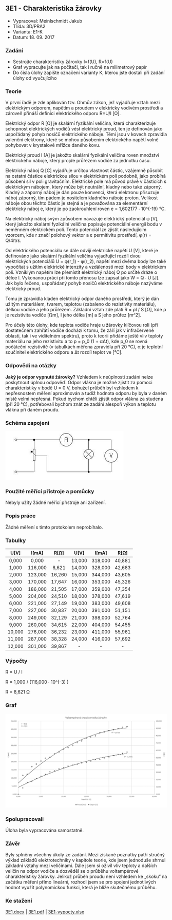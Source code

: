 ## 3E1 - Charakteristika žárovky
 - Vypracoval: Meinlschmidt Jakub
 - Třída: 3D/PRA2
 - Varianta: E1-K
 - Datum: 18. 09. 2017

### Zadání
 - Sestrojte charakteristiky žárovky I=f(U), R=f(U)
 - Graf vypracujte jak na počítači, tak i ručně na milimetrový papír
 - Do čísla úlohy zapište označení varianty K, kterou jste dostali při zadání úlohy od vyučujícího
 
### Teorie
V první řadě je zde aplikován tzv. Ohmův zákon, jež vyjadřuje vztah mezi elektrickým odporem, napětím a proudem v elektricky vodivém prostředí a zároveň přináší definici elektrického odporu R=U/I  [Ω].

Elektrický odpor R [Ω] je skalární fyzikální veličina, která charakterizuje schopnost elektrických vodičů vést elektrický proud, ten je definován jako uspořádaný pohyb nosičů elektrického náboje. Těmi jsou v kovech zpravidla valenční elektrony, které se mohou působením elektrického napětí volně pohybovat v krystalové mřížce daného kovu.

Elektrický proud I [A] je jakožto skalární fyzikální veličina roven množství elektrického náboje, který projde průřezem vodiče za jednotku času.
	

Elektrický náboj Q [C] vyjadřuje určitou vlastnost částic, vzájemně působit na ostatní částice elektrickou silou v elektrickém poli podobně, jako probíhá působení sil v poli gravitačním. Elektrické pole má původ právě v částicích s elektrickým nábojem, který může být neutrální, kladný nebo také záporný. Kladný a záporný náboj je dán pouze konvencí, která elektronu přisuzuje náboj záporný, tím pádem je nositelem kladného náboje proton. Velikost náboje obou těchto částic je stejná a je považována za elementární elektrický náboj e, který je po zaokrouhlení roven e = 1,602177 ∙ 10^(-19) °C.

Na elektrický náboj svým způsobem navazuje elektrický potenciál φ [V], který jakožto skalární fyzikální veličina popisuje potenciální energii bodu v neměnném elektrickém poli. Tento potenciál lze zjistit následujícím vzorcem, kde r značí polohový vektor a ε permitivitu prostředí, φ(r) = Q/4πrε.

Od elektrického potenciálu se dále odvíjí elektrické napětí U [V], které je definováno jako skalární fyzikální veličina vyjadřující rozdíl dvou elektrických potenciálů U = φ(r_1) - φ(r_2), napětí mezi dvěma body lze také vypočítat s užitím elektrické intenzity a vzdálenosti mezi body v elektrickém poli. Vzniklým napětím lze přemístit elektrický náboj Q po určité dráze o délce l. Vykonanou práci při tomto přenosu lze zapsat jako W = Q ∙ U [J]. Jak bylo řečeno, uspořádaný pohyb nosičů elektrického náboje nazýváme elektrický proud.

Tomu je zpravidla kladen elektrický odpor daného prostředí, který je dán užitým materiálem, tvarem, teplotou (zabaleno do rezistivity materiálu), délkou vodiče a jeho průřezem. Základní vztah zde platí R = ρl / S [Ω], kde ρ je rezistivita vodiče [Ωm], l jeho délka [m] a S jeho průřez [m^2].

Pro účely této úlohy, kde teplota vodiče hraje u žárovky klíčovou roli (při dostatečném zahřátí vodiče dochází k tomu, že září jak v infračervené oblasti, tak i ve viditelném spektru), proto k teorii přidáme ještě vliv teploty materiálu na jeho rezistivitu a to p = p_0 (1 + α∆t), kde p_0 se rovná počáteční rezistivitě (v tabulkách měřena zpravidla při 20 °C), α je teplotní součinitel elektrického odporu a ∆t rozdíl teplot ve [°C].

### Odpovědi na otázky
**Jaký je odpor vypnuté žárovky?** Vzhledem k neúplnosti zadání nelze poskytnout úplnou odpověď. Odpor vlákna je možné zjistit za pomoci charakteristiky v bodě U = 0 V, bohužel průběh byl vzhledem k nepřesnostem měření aproximován a tudíž hodnota odporu by byla v daném místě velmi nepřesná. Pokud bychom chtěli zjistit odpor vlákna za studena (při 20 °C), potřebovali bychom znát ze zadání alespoň výkon a teplotu vlákna při daném proudu.

### Schéma zapojení
![alt text](https://github.com/jmeinlschmidt/mereni-sps-cl/blob/master/3E/3E1/3E1-schema.jpg "Schéma zapojení")

### Použité měřící přístroje a pomůcky
Nebyly užity žádné měřící přístroje ani zařízení.

### Popis práce
Žádné měření s tímto protokolem neprobíhalo.

### Tabulky
**U[V]**|**I[mA]**|**R[Ω]**|**U[V]**|**I[mA]**|**R[Ω]**
:-----:|:-----:|:-----:|:-----:|:-----:|:-----:
0,000|0,000| - |13,000|318,000|40,881
1,000|116,000|8,621|14,000|328,000|42,683
2,000|123,000|16,260|15,000|344,000|43,605
3,000|170,000|17,647|16,000|353,000|45,326
4,000|186,000|21,505|17,000|359,000|47,354
5,000|204,000|24,510|18,000|378,000|47,619
6,000|221,000|27,149|19,000|383,000|49,608
7,000|227,000|30,837|20,000|391,000|51,151
8,000|249,000|32,129|21,000|398,000|52,764
9,000|260,000|34,615|22,000|404,000|54,455
10,000|276,000|36,232|23,000|411,000|55,961
11,000|287,000|38,328|24,000|416,000|57,692
12,000|301,000|39,867| - | - | -

### Výpočty
R = U / I

R = 1,000 / (116,000 ∙ 10^(-3) )

R = 8,621 Ω

### Graf
![alt text](https://github.com/jmeinlschmidt/mereni-sps-cl/blob/master/3E/3E1/3E1-graf.png "Graf")

### Spolupracovali
Úloha byla vypracována samostatně.

### Závěr
Byly splněny všechny úkoly ze zadání. Mezi získané poznatky patří stručný výklad základů elektrotechniky v kapitole teorie, kde jsem jednoduše shrnul základní vztahy mezi veličinami. Dále jsem si oživil vliv teploty a dalších veličin na odpor vodiče a dozvěděl se o průběhu voltampérové charakteristiky žárovky. Jelikož průběh proudu není vzhledem ke „skoku“ na začátku měření přímo lineární, rozhodl jsem se pro spojení jednotlivých hodnot využít polynomickou funkci, která je blíže skutečnému průběhu.

### Ke stažení
[3E1.docx](https://github.com/jmeinlschmidt/mereni-sps-cl/blob/master/3E/3E1/3E1.docx) | [3E1.pdf](https://github.com/jmeinlschmidt/mereni-sps-cl/blob/master/3E/3E1/3E1.pdf) | [3E1-vypocty.xlsx](https://github.com/jmeinlschmidt/mereni-sps-cl/blob/master/3E/3E1/3E1-vypocty.xlsx)

